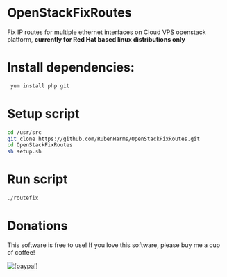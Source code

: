 # OpenStackFixRoutes
Fix IP routes for multiple ethernet interfaces on Cloud VPS openstack platform, **currently for Red Hat based linux distributions only**

# Install dependencies:

``` bash
 yum install php git
```

# Setup script

``` bash
cd /usr/src
git clone https://github.com/RubenHarms/OpenStackFixRoutes.git
cd OpenStackFixRoutes
sh setup.sh
```

# Run script
``` bash
./routefix
```

# Donations

This software is free to use! If you love this software, please buy me a cup of coffee!

<a href="https://www.paypal.com/cgi-bin/webscr?cmd=_donations&business=postbus%40rubenharms%2enl&lc=NL&item_name=Ruben%20Harms&item_number=openstackroutefix&no_note=0&currency_code=EUR&bn=PP%2dDonationsBF%3abtn_donateCC_LG%2egif%3aNonHostedGuest"><img src="https://www.paypalobjects.com/en_US/i/btn/btn_donate_LG.gif" alt="[paypal]" /></a>

